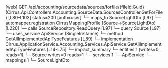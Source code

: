 [web] GET /api/accounting/sourcedata/sources/forfile/{fileId:Guid}  (Cirrus.Api.Controllers.Accounting.SourceData.SourcesController.GetForFile)  [L80–L103] status=200 [auth=user]
  └─ maps_to SourceLightDto [L97]
    └─ automapper.registration CirrusMappingProfile (Source->SourceLightDto) [L220]
  └─ calls SourceRepository.ReadQuery [L97]
  └─ query Source [L97]
  └─ uses_service ApiService (SingleInstance)
    └─ method GetAllImplementedApiTypeFeatures [L89]
      └─ implementation Cirrus.ApplicationService.Accounting.Services.ApiService.GetAllImplementedApiTypeFeatures [L14-L75]
  └─ impact_summary
    └─ entities 1 (writes=0, reads=1)
      └─ Source writes=0 reads=1
    └─ services 1
      └─ ApiService
    └─ mappings 1
      └─ SourceLightDto

